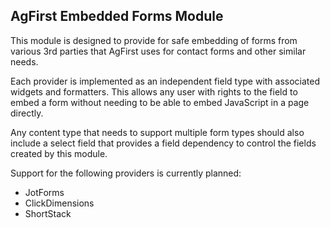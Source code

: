 ## AgFirst Embedded Forms Module

This module is designed to provide for safe embedding of forms from various 3rd parties that AgFirst uses for contact forms and other similar needs.

Each provider is implemented as an independent field type with associated widgets and formatters.  This allows any user with rights to the field to embed a form without needing to be able to embed JavaScript in a page directly.

Any content type that needs to support multiple form types should also include a select field that provides a field dependency to control the fields created by this module.

Support for the following providers is currently planned:
* JotForms
* ClickDimensions
* ShortStack
